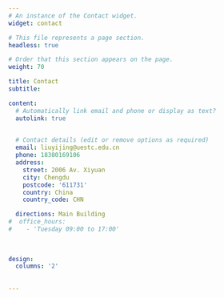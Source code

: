 ```yaml
---
# An instance of the Contact widget.
widget: contact

# This file represents a page section.
headless: true

# Order that this section appears on the page.
weight: 70

title: Contact
subtitle:

content:
  # Automatically link email and phone or display as text?
  autolink: true

 
  # Contact details (edit or remove options as required)
  email: liuyijing@uestc.edu.cn
  phone: 18380169106
  address:
    street: 2006 Av. Xiyuan
    city: Chengdu
    postcode: '611731'
    country: China
    country_code: CHN

  directions: Main Building
#  office_hours:
#    - 'Tuesday 09:00 to 17:00'
 
 
 
design:
  columns: '2'
  
  
---
```

